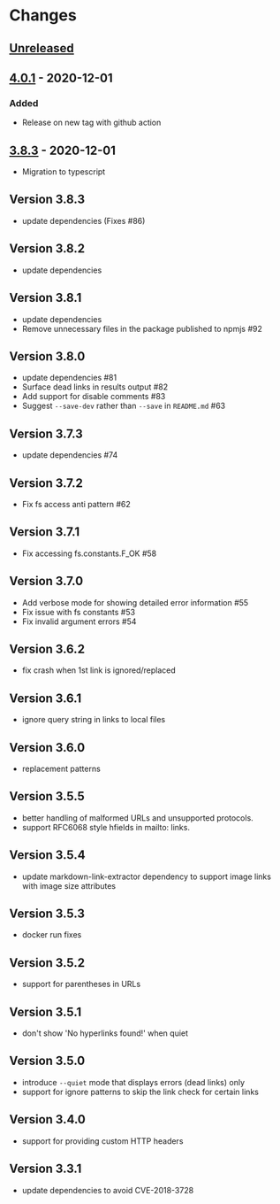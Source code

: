 # Changes

## [Unreleased][]

## [4.0.1][] - 2020-12-01

### Added

- Release on new tag with github action

## [3.8.3][] - 2020-12-01

- Migration to typescript

## Version 3.8.3

* update dependencies (Fixes #86)

## Version 3.8.2

* update dependencies

## Version 3.8.1

* update dependencies
* Remove unnecessary files in the package published to npmjs #92

## Version 3.8.0

* update dependencies #81
* Surface dead links in results output #82
* Add support for disable comments #83
* Suggest `--save-dev` rather than `--save` in `README.md` #63

## Version 3.7.3

* update dependencies #74

## Version 3.7.2

* Fix fs access anti pattern #62

## Version 3.7.1

* Fix accessing fs.constants.F_OK #58

## Version 3.7.0

* Add verbose mode for showing detailed error information #55
* Fix issue with fs constants #53
* Fix invalid argument errors #54

## Version 3.6.2

* fix crash when 1st link is ignored/replaced

## Version 3.6.1

* ignore query string in links to local files

## Version 3.6.0

* replacement patterns

## Version 3.5.5

* better handling of malformed URLs and unsupported protocols.
* support RFC6068 style hfields in mailto: links.

## Version 3.5.4

* update markdown-link-extractor dependency to support image links with image size attributes

## Version 3.5.3

* docker run fixes

## Version 3.5.2

* support for parentheses in URLs

## Version 3.5.1

* don't show 'No hyperlinks found!' when quiet

## Version 3.5.0

* introduce `--quiet` mode that displays errors (dead links) only
* support for ignore patterns to skip the link check for certain links

## Version 3.4.0

* support for providing custom HTTP headers

## Version 3.3.1

* update dependencies to avoid CVE-2018-3728


[Unreleased]: https://github.com/boillodmanuel/markdown-link-check/compare/v4.0.1...HEAD
[4.0.1]: https://github.com/boillodmanuel/markdown-link-check/compare/v4.0.0...v4.0.1
[4.0.0]: https://github.com/boillodmanuel/markdown-link-check/compare/v3.8.3...v4.0.0
[3.8.3]: https://github.com/boillodmanuel/markdown-link-check/tree/v3.8.3